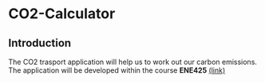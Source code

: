 # CO2-Calculator
## Introduction
The CO2 trasport application will help us to work out our carbon emissions.
The application will be developed within the course __ENE425__ [(link)](https://www.nhh.no/en/courses/sustainable-energy/)
